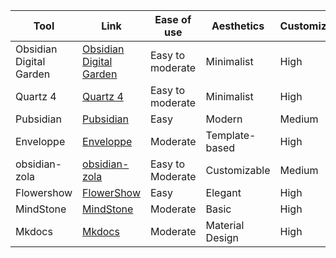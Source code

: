 
| Tool                    | Link                                                                                   | Ease of use | Aesthetics | Customization | Images | File Navigation | Soln Branded |
| ----------------------- | -------------------------------------------------------------------------------------- | ----------- | ---------- | ------------- | ------ | --------------- | ------------ |
| Obsidian Digital Garden | [Obsidian Digital Garden](https://dg-docs.ole.dev/)                                    | Easy to moderate | Minimalist | High          | Yes    | Backlinks       | No           |
| Quartz 4                | [Quartz 4](https://quartz.jzhao.xyz/)                                                  | Easy to moderate | Minimalist | High          | Yes    | Rich            | Yes          |
| Pubsidian               | [Pubsidian](https://github.com/yoursamlan/pubsidian?ref=ssp.sh)                        | Easy             | Modern     | Medium        | Yes    | Graph View      | No           |
| Enveloppe               | [Enveloppe](https://github.com/Enveloppe/obsidian-enveloppe)                           | Moderate         | Template-based | High          | Yes    | Wikilinks       | No           |
| obsidian-zola           | [obsidian-zola](https://github.com/ppeetteerrs/obsidian-zola?ref=ssp.sh#obsidian-zola) | Easy to Moderate | Customizable | Medium        | Yes    | Knowledge Graph | No           |
| Flowershow              | [FlowerShow](https://flowershow.app/?ref=ssp.sh)                                       | Easy             | Elegant    | High          | Yes    | Sidebar/TOC     | Yes          |
| MindStone               | [MindStone](https://github.com/TuanManhCao/digital-garden)                             | Moderate         | Basic      | High          | Yes    | Sidebar/Graph   | No           |
| Mkdocs                  | [Mkdocs](https://github.com/Enveloppe/mkdocs-publisher-template)                       | Moderate         | Material Design | High          | Yes    | Graph View      | No           |
